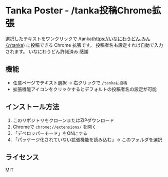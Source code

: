 # Tanka Poster - /tanka投稿Chrome拡張

選択したテキストをワンクリックで /tanka(https://いなにわうどん.みんな/tanka) に投稿できる Chrome 拡張です。
投稿者名も設定すれば自動で入力されます。
いなにわうどん許諾済み 感謝

## 機能

- 任意ページでテキスト選択 → 右クリックで `/tankaに投稿`
- 拡張機能アイコンをクリックするとデフォルトの投稿者名の設定が可能

## インストール方法

1. このリポジトリをクローンまたはZIPダウンロード
2. Chromeで `chrome://extensions/` を開く
3. 「デベロッパーモード」をONにする
4. 「パッケージ化されていない拡張機能を読み込む」→ このフォルダを選択

## ライセンス

MIT

